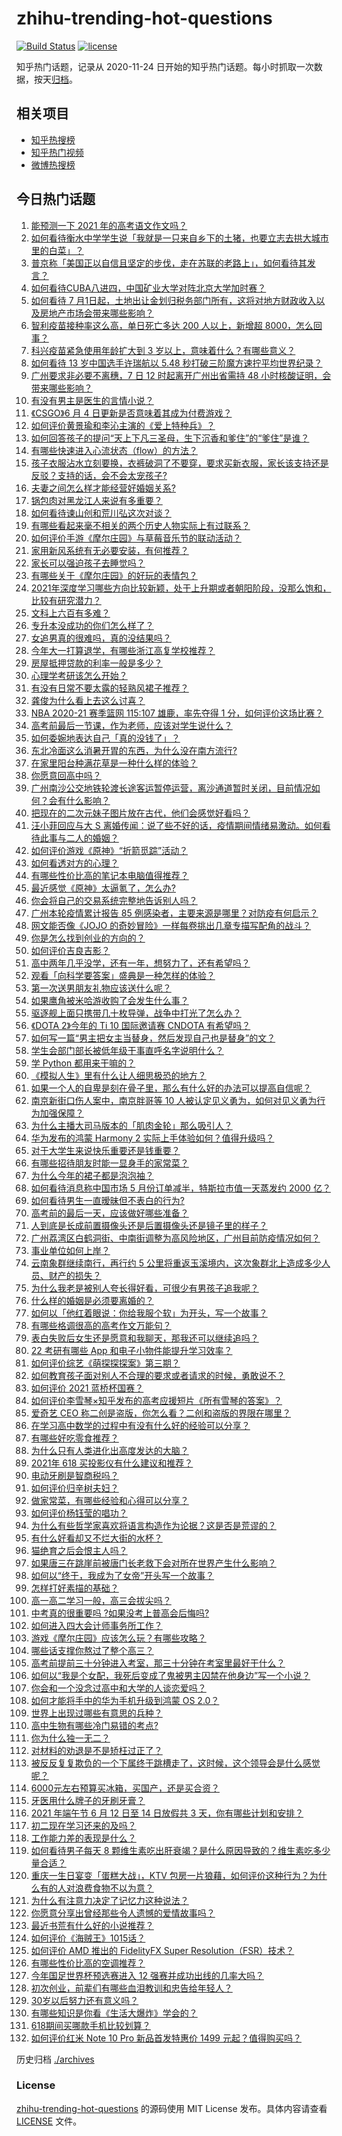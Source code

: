 # zhihu-trending-hot-questions

[![Build Status](https://github.com/justjavac/zhihu-trending-hot-questions/workflows/ci/badge.svg?branch=master)](https://github.com/justjavac/zhihu-trending-hot-questions/actions)
[![license](https://img.shields.io/github/license/justjavac/zhihu-trending-hot-questions)](https://github.com/justjavac/zhihu-trending-hot-questions/blob/master/LICENSE)

知乎热门话题，记录从 2020-11-24 日开始的知乎热门话题。每小时抓取一次数据，按天[归档](./archives)。

## 相关项目

- [知乎热搜榜](https://github.com/justjavac/zhihu-trending-top-search)
- [知乎热门视频](https://github.com/justjavac/zhihu-trending-hot-video)
- [微博热搜榜](https://github.com/justjavac/weibo-trending-hot-search)

## 今日热门话题

<!-- BEGIN -->
<!-- 最后更新时间 Sun Jun 06 2021 15:43:19 GMT+0800 (China Standard Time) -->

1. [能预测一下 2021 年的高考语文作文吗？](https://www.zhihu.com/question/451864903)
2. [如何看待衡水中学学生说「我就是一只来自乡下的土猪，也要立志去拱大城市里的白菜」？](https://www.zhihu.com/question/462345321)
3. [普京称「美国正以自信且坚定的步伐，走在苏联的老路上」，如何看待其发言？](https://www.zhihu.com/question/463282858)
4. [如何看待CUBA八进四，中国矿业大学对阵北京大学加时赛？](https://www.zhihu.com/question/463306896)
5. [如何看待 7
   月1日起，土地出让金划归税务部门所有，这将对地方财政收入以及房地产市场会带来哪些影响？](https://www.zhihu.com/question/463323805)
6. [智利疫苗接种率这么高，单日死亡多达 200 人以上，新增超
   8000，怎么回事？](https://www.zhihu.com/question/463115629)
7. [科兴疫苗紧急使用年龄扩大到 3 岁以上，意味着什么？有哪些意义？](https://www.zhihu.com/question/463239638)
8. [如何看待 13 岁中国选手许瑞航以 5.48
   秒打破三阶魔方速拧平均世界纪录？](https://www.zhihu.com/question/463234557)
9. [广州要求非必要不离穗，7 日 12 时起离开广州出省需持 48
   小时核酸证明，会带来哪些影响？](https://www.zhihu.com/question/463430613)
10. [有没有男主是医生的言情小说？](https://www.zhihu.com/question/370530816)
11. [《CSGO》6 月 4 日更新是否意味着其成为付费游戏？](https://www.zhihu.com/question/463103636)
12. [如何评价黄景瑜和李沁主演的《爱上特种兵》？](https://www.zhihu.com/question/462601125)
13. [如何回答孩子的提问“天上下凡三圣母，生下沉香和爹住”的“爹住”是谁？](https://www.zhihu.com/question/462277776)
14. [有哪些快速进入心流状态（flow）的方法？](https://www.zhihu.com/question/20992764)
15. [孩子衣服沾水立刻要换，衣裤破洞了不要穿，要求买新衣服，家长该支持还是反驳？支持的话，会不会太宠孩子?](https://www.zhihu.com/question/459542600)
16. [夫妻之间怎么样才能经营好婚姻关系?](https://www.zhihu.com/question/349031552)
17. [锅包肉对黑龙江人来说有多重要？](https://www.zhihu.com/question/462784342)
18. [如何看待谏山创和荒川弘这次对谈？](https://www.zhihu.com/question/463257259)
19. [有哪些看起来毫不相关的两个历史人物实际上有过联系？](https://www.zhihu.com/question/392281921)
20. [如何评价手游《摩尔庄园》与草莓音乐节的联动活动？](https://www.zhihu.com/question/463139385)
21. [家用新风系统有无必要安装，有何推荐？](https://www.zhihu.com/question/28529319)
22. [家长可以强迫孩子去睡觉吗？](https://www.zhihu.com/question/463206973)
23. [有哪些关于《摩尔庄园》的好玩的表情包？](https://www.zhihu.com/question/462564869)
24. [2021年深度学习哪些方向比较新颖，处于上升期或者朝阳阶段，没那么饱和，比较有研究潜力？](https://www.zhihu.com/question/460500204)
25. [文科上六百有多难？](https://www.zhihu.com/question/350905229)
26. [专升本没成功的你们怎么样了？](https://www.zhihu.com/question/460210637)
27. [女追男真的很难吗，真的没结果吗？](https://www.zhihu.com/question/457364395)
28. [今年大一打算退学，有哪些浙江高复学校推荐？](https://www.zhihu.com/question/58522765)
29. [房屋抵押贷款的利率一般是多少？](https://www.zhihu.com/question/387069469)
30. [心理学考研该怎么开始？](https://www.zhihu.com/question/455742815)
31. [有没有日常不要太露的轻熟风裙子推荐？](https://www.zhihu.com/question/323077384)
32. [龚俊为什么看上去这么讨喜？](https://www.zhihu.com/question/456646250)
33. [NBA 2020-21 赛季篮网 115:107 雄鹿，率先夺得 1
    分，如何评价这场比赛？](https://www.zhihu.com/question/463395654)
34. [高考前最后一节课，作为老师，应该对学生说什么？](https://www.zhihu.com/question/462695709)
35. [如何委婉地表达自己「真的没钱了」？](https://www.zhihu.com/question/462984155)
36. [东北冷面这么消暑开胃的东西，为什么没在南方流行?](https://www.zhihu.com/question/462700732)
37. [在家里阳台种满花草是一种什么样的体验？](https://www.zhihu.com/question/461296029)
38. [你愿意回高中吗？](https://www.zhihu.com/question/453231661)
39. [广州南沙公交地铁轮渡长途客运暂停运营，离沙通道暂时关闭，目前情况如何？会有什么影响？](https://www.zhihu.com/question/463278387)
40. [把现在的二次元妹子图片放在古代，他们会感觉好看吗？](https://www.zhihu.com/question/462903907)
41. [汪小菲回应与大 S
    离婚传闻：说了些不好的话，疫情期间情绪易激动。如何看待此事与二人的婚姻？](https://www.zhihu.com/question/463252497)
42. [如何评价游戏《原神》“折箭觅踪”活动？](https://www.zhihu.com/question/461653474)
43. [如何看透对方的心理？](https://www.zhihu.com/question/455593731)
44. [有哪些性价比高的笔记本电脑值得推荐？](https://www.zhihu.com/question/322974536)
45. [最近感觉《原神》太逼氪了，怎么办?](https://www.zhihu.com/question/463036805)
46. [你会将自己的交易系统完整地告诉别人吗？](https://www.zhihu.com/question/462350634)
47. [广州本轮疫情累计报告 85
    例感染者，主要来源是哪里？对防疫有何启示？](https://www.zhihu.com/question/463254288)
48. [网文能否像《JOJO
    的奇妙冒险》一样每卷挑出几章专描写配角的战斗？](https://www.zhihu.com/question/463065863)
49. [你是怎么找到创业的方向的？](https://www.zhihu.com/question/25857988)
50. [如何评价吉良吉影？](https://www.zhihu.com/question/23771796)
51. [高中两年几乎没学，还有一年，想努力了，还有希望吗？](https://www.zhihu.com/question/462084525)
52. [观看「向科学要答案」盛典是一种怎样的体验？](https://www.zhihu.com/question/463277854)
53. [第一次送男朋友礼物应该送什么呢？](https://www.zhihu.com/question/320207842)
54. [如果鹰角被米哈游收购了会发生什么事？](https://www.zhihu.com/question/462537017)
55. [驱逐舰上面只携带几十枚导弹，战争中打光了怎么办？](https://www.zhihu.com/question/39027069)
56. [《DOTA 2》今年的 Ti 10 国际邀请赛 CNDOTA
    有希望吗？](https://www.zhihu.com/question/459216552)
57. [如何写一篇“男主把女主当替身，然后发现自己也是替身”的文？](https://www.zhihu.com/question/437395484)
58. [学生会部门部长被低年级干事直呼名字说明什么？](https://www.zhihu.com/question/21999602)
59. [学 Python 都用来干嘛的？](https://www.zhihu.com/question/34098079)
60. [《模拟人生》里有什么让人细思极恐的地方？](https://www.zhihu.com/question/264106033)
61. [如果一个人的自卑是刻在骨子里，那么有什么好的办法可以提高自信呢？](https://www.zhihu.com/question/461396765)
62. [南京新街口伤人案中，南京胖哥等 10
    人被认定见义勇为，如何对见义勇为行为加强保障？](https://www.zhihu.com/question/462770395)
63. [为什么主播大司马版本的「肌肉金轮」那么吸引人？](https://www.zhihu.com/question/461688762)
64. [华为发布的鸿蒙 Harmony 2
    实际上手体验如何？值得升级吗？](https://www.zhihu.com/question/458633364)
65. [对于大学生来说快乐重要还是钱重要？](https://www.zhihu.com/question/457081209)
66. [有哪些招待朋友时能一显身手的家常菜？](https://www.zhihu.com/question/28037354)
67. [为什么今年的裙子都是泡泡袖？](https://www.zhihu.com/question/397465205)
68. [如何看待消息称中国市场 5 月份订单减半，特斯拉市值一天蒸发约 2000
    亿？](https://www.zhihu.com/question/463066556)
69. [如何看待男生一直暧昧但不表白的行为?](https://www.zhihu.com/question/314211216)
70. [高考前的最后一天，应该做好哪些准备？](https://www.zhihu.com/question/463408596)
71. [人到底是长成前置摄像头还是后置摄像头还是镜子里的样子？](https://www.zhihu.com/question/66063294)
72. [广州荔湾区白鹤洞街、中南街调整为高风险地区，广州目前防疫情况如何？](https://www.zhihu.com/question/462683954)
73. [事业单位如何上岸？](https://www.zhihu.com/question/345511835)
74. [云南象群继续南行，再行约 5
    公里将重返玉溪境内，这次象群北上造成多少人员、财产的损失？](https://www.zhihu.com/question/463102060)
75. [为什么我老是被别人夸长得好看，可很少有男孩子追我呢？](https://www.zhihu.com/question/319027663)
76. [什么样的婚姻是必须要离婚的？](https://www.zhihu.com/question/320021757)
77. [如何以「他红着眼说：你给我服个软」为开头，写一个故事？](https://www.zhihu.com/question/460697101)
78. [有哪些格调很高的高考作文万能句？](https://www.zhihu.com/question/265353821)
79. [表白失败后女生还是愿意和我聊天，那我还可以继续追吗？](https://www.zhihu.com/question/367730793)
80. [22 考研有哪些 App 和电子小物件能提升学习效率？](https://www.zhihu.com/question/462935512)
81. [如何评价综艺《萌探探探案》第三期？](https://www.zhihu.com/question/462341726)
82. [如何教育孩子面对别人不合理的要求或者请求的时候，勇敢说不？](https://www.zhihu.com/question/460662042)
83. [如何评价 2021 蓝桥杯国赛？](https://www.zhihu.com/question/463261567)
84. [如何评价李雪琴×知乎发布的高考应援短片《所有雪琴的答案》？](https://www.zhihu.com/question/463097533)
85. [爱奇艺 CEO 称二创是盗版，你怎么看？二创和盗版的界限在哪里？](https://www.zhihu.com/question/463058796)
86. [在学习高中数学的过程中有没有什么好的经验可以分享？](https://www.zhihu.com/question/24681105)
87. [有哪些好吃零食推荐？](https://www.zhihu.com/question/453646089)
88. [为什么只有人类进化出高度发达的大脑？](https://www.zhihu.com/question/20323967)
89. [2021年 618 买投影仪有什么建议和推荐？](https://www.zhihu.com/question/458826447)
90. [电动牙刷是智商税吗？](https://www.zhihu.com/question/60799591)
91. [如何评价归辛树夫妇？](https://www.zhihu.com/question/296356537)
92. [做家常菜，有哪些经验和心得可以分享？](https://www.zhihu.com/question/19760437)
93. [如何评价杨钰莹的唱功？](https://www.zhihu.com/question/23503608)
94. [为什么有些哲学家喜欢将语言构造作为论据？这是否是荒谬的？](https://www.zhihu.com/question/456701631)
95. [有什么好看却又不烂大街的水杯？](https://www.zhihu.com/question/65459802)
96. [猫绝育之后会恨主人吗？](https://www.zhihu.com/question/420799616)
97. [如果唐三在跳崖前被唐门长老救下会对所在世界产生什么影响？](https://www.zhihu.com/question/461272805)
98. [如何以“终于，我成为了女帝”开头写一个故事？](https://www.zhihu.com/question/405355755)
99. [怎样打好素描的基础？](https://www.zhihu.com/question/26444779)
100. [高一高二学习一般，高三会拔尖吗？](https://www.zhihu.com/question/461416493)
101. [中考真的很重要吗 ?如果没考上普高会后悔吗?](https://www.zhihu.com/question/461082126)
102. [如何进入四大会计师事务所工作？](https://www.zhihu.com/question/310191544)
103. [游戏《摩尔庄园》应该怎么玩？有哪些攻略？](https://www.zhihu.com/question/371309327)
104. [哪些话支撑你熬过了整个高三？](https://www.zhihu.com/question/398139905)
105. [高考前提前三十分钟进入考室，那三十分钟在考室里最好干什么？](https://www.zhihu.com/question/438598661)
106. [如何以“我是个女配，我死后变成了鬼被男主囚禁在他身边”写一个小说？](https://www.zhihu.com/question/448069836)
107. [你会和一个没念过高中和大学的人谈恋爱吗？](https://www.zhihu.com/question/462293257)
108. [如何才能将手中的华为手机升级到鸿蒙 OS 2.0？](https://www.zhihu.com/question/436295623)
109. [世界上出现过哪些有意思的兵种？](https://www.zhihu.com/question/419256945)
110. [高中生物有哪些冷门易错的考点?](https://www.zhihu.com/question/447559813)
111. [你为什么独一无二？](https://www.zhihu.com/question/463105888)
112. [对材料的劝退是不是矫枉过正了？](https://www.zhihu.com/question/462787240)
113. [被反反复复欺负的一个下属终于跳槽走了，这时候，这个领导会是什么感觉呢？](https://www.zhihu.com/question/419717401)
114. [6000元左右预算买冰箱，买国产，还是买合资？](https://www.zhihu.com/question/427992113)
115. [牙医用什么牌子的牙刷牙膏？](https://www.zhihu.com/question/21064394)
116. [2021 年端午节 6 月 12 日至 14 日放假共 3
     天，你有哪些计划和安排？](https://www.zhihu.com/question/461518659)
117. [初二现在学习还来的及吗？](https://www.zhihu.com/question/460694660)
118. [工作能力差的表现是什么？](https://www.zhihu.com/question/272082217)
119. [如何看待男子每天 8
     颗维生素吃出肝衰竭？是什么原因导致的？维生素吃多少量合适？](https://www.zhihu.com/question/463004931)
120. [重庆一生日宴变「蛋糕大战」，KTV
     包房一片狼藉，如何评价这种行为？为什么有的人对浪费食物不以为意？](https://www.zhihu.com/question/463080691)
121. [为什么有注意力决定了记忆力这种说法？](https://www.zhihu.com/question/453067685)
122. [你愿意分享出曾经那些令人遗憾的爱情故事吗？](https://www.zhihu.com/question/461039473)
123. [最近书荒有什么好的小说推荐？](https://www.zhihu.com/question/454175132)
124. [如何评价《海贼王》1015话？](https://www.zhihu.com/question/463011991)
125. [如何评价 AMD 推出的 FidelityFX Super
     Resolution（FSR）技术？](https://www.zhihu.com/question/462609402)
126. [有哪些性价比高的空调推荐？](https://www.zhihu.com/question/393218413)
127. [今年国足世界杯预选赛进入 12 强赛并成功出线的几率大吗？](https://www.zhihu.com/question/458794320)
128. [初次创业，前辈们有哪些血泪教训和忠告给年轻人？](https://www.zhihu.com/question/456798060)
129. [30岁以后努力还有意义吗？](https://www.zhihu.com/question/461708777)
130. [有哪些知识是你看《生活大爆炸》学会的？](https://www.zhihu.com/question/321167011)
131. [618期间买哪款手机比较划算？](https://www.zhihu.com/question/463120125)
132. [如何评价红米 Note 10 Pro 新品首发特惠价 1499
     元起？值得购买吗？](https://www.zhihu.com/question/461503607)

<!-- END -->

历史归档 [./archives](./archives)

### License

[zhihu-trending-hot-questions](https://github.com/justjavac/zhihu-trending-hot-questions)
的源码使用 MIT License 发布。具体内容请查看 [LICENSE](./LICENSE) 文件。
